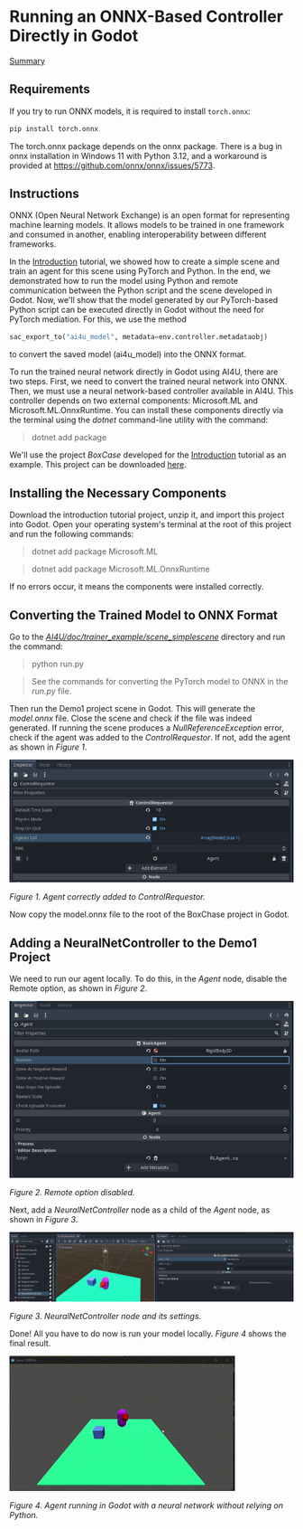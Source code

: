 # Running an ONNX-Based Controller Directly in Godot

[Summary](summary.md)


## Requirements

If you try to run ONNX models, it is required to install `torch.onnx`:

```sh
pip install torch.onnx
```

The torch.onnx package depends on the onnx package. There is a bug in onnx installation in Windows 11 with Python 3.12, and a workaround is provided at https://github.com/onnx/onnx/issues/5773.

## Instructions
ONNX (Open Neural Network Exchange) is an open format for representing machine learning models. It allows models to be trained in one framework and consumed in another, enabling interoperability between different frameworks.

In the [Introduction](introduction.md) tutorial, we showed how to create a simple scene and train an agent for this scene using PyTorch and Python. In the end, we demonstrated how to run the model using Python and remote communication between the Python script and the scene developed in Godot. Now, we'll show that the model generated by our PyTorch-based Python script can be executed directly in Godot without the need for PyTorch mediation. For this, we use the method 
```python
sac_export_to("ai4u_model", metadata=env.controller.metadataobj) 
```
to convert the saved model (ai4u_model) into the ONNX format.

To run the trained neural network directly in Godot using AI4U, there are two steps. First, we need to convert the trained neural network into ONNX. Then, we must use a neural network-based controller available in AI4U. This controller depends on two external components: Microsoft.ML and Microsoft.ML.OnnxRuntime. You can install these components directly via the terminal using the *dotnet* command-line utility with the command:

> dotnet add package <package-name>

We'll use the project *BoxCase* developed for the [Introduction](introduction.md) tutorial as an example. This project can be downloaded [here](https://github.com/gilzamir18/ai4u_demo_projects).

## Installing the Necessary Components
Download the introduction tutorial project, unzip it, and import this project into Godot. Open your operating system's terminal at the root of this project and run the following commands:

> dotnet add package Microsoft.ML

> dotnet add package Microsoft.ML.OnnxRuntime

If no errors occur, it means the components were installed correctly.

## Converting the Trained Model to ONNX Format
Go to the *[AI4U/doc/trainer_example/scene_simplescene](https://github.com/gilzamir18/ai4u_demo_projects/tree/main/BoxChase/pytrainer/simple_scene)* directory and run the command:

> python  run.py

> See the commands for converting the PyTorch model to ONNX in the *run.py* file.

Then run the Demo1 project scene in Godot. This will generate the *model.onnx* file. Close the scene and check if the file was indeed generated. If running the scene produces a *NullReferenceException* error, check if the agent was added to the *ControlRequestor*. If not, add the agent as shown in *Figure 1*.

![figure](img/onnxutils_fig1.png)

*Figure 1. Agent correctly added to ControlRequestor.*

Now copy the model.onnx file to the root of the BoxChase project in Godot.

## Adding a NeuralNetController to the Demo1 Project

We need to run our agent locally. To do this, in the *Agent* node, disable the Remote option, as shown in *Figure 2*.

![figure](img/onnxutils_fig2.png)

*Figure 2. Remote option disabled.*

Next, add a *NeuralNetController* node as a child of the *Agent* node, as shown in *Figure 3*.

![figure](img/onnxutils_fig3.png)

*Figure 3. NeuralNetController node and its settings.*

Done! All you have to do now is run your model locally. *Figure 4* shows the final result.

![figure](img/GodotDemo1_4.gif)

*Figure 4. Agent running in Godot with a neural network without relying on Python.*
